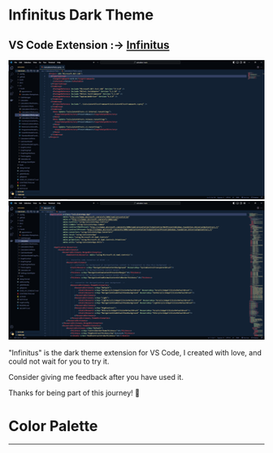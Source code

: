 # Infinitus Dark Theme

## VS Code Extension :-> [Infinitus](https://marketplace.visualstudio.com/items?itemName=jayavelrajan.infinitus-dark)

![image](infinitus-theme-01.PNG)
![image](infinitus-theme-02.PNG)


"Infinitus" is the dark theme extension for VS Code, I created with love, and could not wait for you to try it.

Consider giving me feedback after you have used it.

Thanks for being part of this journey! 🙌

# Color Palette
----------------------------
